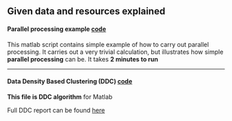 ## Given data and resources explained

#### Parallel processing example [code](https://cumoodle.coventry.ac.uk/pluginfile.php/3229833/mod_resource/content/2/Parallel_Test.m)

This matlab script contains simple example of how to carry out parallel processing. It carries out a very trivial calculation, but illustrates how simple **parallel processing** can be. It takes **2 minutes to run**

---

#### Data Density Based Clustering (DDC) [code](https://cumoodle.coventry.ac.uk/pluginfile.php/3179110/mod_resource/content/2/DDC_ver01_1_CAMS.m)

**This file is DDC algorithm** for Matlab

Full DDC report can be found [here](http://ieeexplore.ieee.org/stamp/stamp.jsp?tp=&arnumber=6930157&isnumber=6930143)
